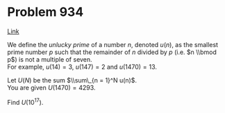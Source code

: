 # Problem 934

[Link](https://projecteuler.net/problem=934)

We define the *unlucky prime* of a number $n$, denoted $u(n)$, as the smallest prime number $p$ such that the remainder of $n$ divided by $p$ (i.e. $n \\bmod p$) is not a multiple of seven.  
For example, $u(14) = 3$, $u(147) = 2$ and $u(1470) = 13$.

Let $U(N)$ be the sum $\\sum\_{n = 1}^N u(n)$.  
You are given $U(1470) = 4293$.

Find $U(10^{17})$.